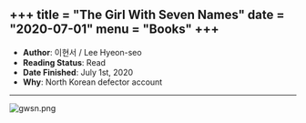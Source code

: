 +++
title = "The Girl With Seven Names"
date = "2020-07-01"
menu = "Books"
+++
---
- **Author**: 이현서 / Lee Hyeon-seo
- **Reading Status**: Read
- **Date Finished**: July 1st, 2020
- **Why**: North Korean defector account
---
![gwsn.png](https://khongsao.github.io/blog/images/gwsn.png)
